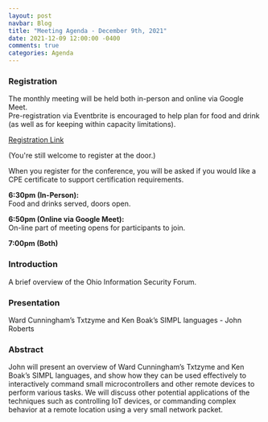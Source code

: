 ```yaml
---
layout: post
navbar: Blog
title: "Meeting Agenda - December 9th, 2021"
date: 2021-12-09 12:00:00 -0400
comments: true
categories: Agenda
---
```


### Registration  
The monthly meeting will be held both in-person and online via Google Meet.  
Pre-registration via Eventbrite is encouraged to help plan for food and drink (as well as for keeping within capacity limitations).  

[Registration Link](https://www.eventbrite.com/e/222475770017)  

(You're still welcome to register at the door.)

When you register for the conference, you will be asked if you would like a CPE certificate to support certification requirements.  

**6:30pm (In-Person):**  
Food and drinks served, doors open.  

**6:50pm (Online via Google Meet):**  
On-line part of meeting opens for participants to join.  

**7:00pm (Both)**  


### Introduction

A brief overview of the Ohio Information Security Forum.


### Presentation
Ward Cunningham’s Txtzyme and Ken Boak’s SIMPL languages - John Roberts

### Abstract
John will present an overview of Ward Cunningham’s Txtzyme and Ken Boak’s SIMPL languages, and show how they can be used effectively to interactively command small microcontrollers and other remote devices to perform various tasks. We will discuss other potential applications of the techniques such as controlling IoT devices, or commanding complex behavior at a remote location using a very small network packet.
